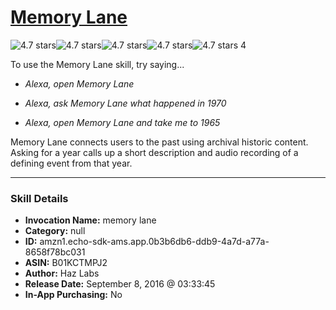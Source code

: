 # [Memory Lane](http://alexa.amazon.com/#skills/amzn1.echo-sdk-ams.app.0b3b6db6-ddb9-4a7d-a77a-8658f78bc031)
![4.7 stars](../../images/ic_star_black_18dp_1x.png)![4.7 stars](../../images/ic_star_black_18dp_1x.png)![4.7 stars](../../images/ic_star_black_18dp_1x.png)![4.7 stars](../../images/ic_star_black_18dp_1x.png)![4.7 stars](../../images/ic_star_half_black_18dp_1x.png) 4

To use the Memory Lane skill, try saying...

* *Alexa, open Memory Lane*

* *Alexa, ask Memory Lane what happened in 1970*

* *Alexa, open Memory Lane and take me to 1965*

Memory Lane connects users to the past using archival historic content. Asking for a year calls up a short description and audio recording of a defining event from that year.

***

### Skill Details

* **Invocation Name:** memory lane
* **Category:** null
* **ID:** amzn1.echo-sdk-ams.app.0b3b6db6-ddb9-4a7d-a77a-8658f78bc031
* **ASIN:** B01KCTMPJ2
* **Author:** Haz Labs
* **Release Date:** September 8, 2016 @ 03:33:45
* **In-App Purchasing:** No
